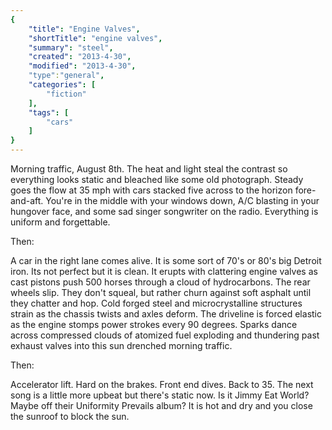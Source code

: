 ```yaml
---
{
    "title": "Engine Valves",
    "shortTitle": "engine valves",
    "summary": "steel",
    "created": "2013-4-30",
    "modified": "2013-4-30",
    "type":"general",
    "categories": [
        "fiction"
    ],
    "tags": [
        "cars"
    ]
}
---
```

Morning traffic, August 8th. The heat and light steal the contrast so everything looks static and bleached like some old photograph. Steady goes the flow at 35 mph with cars stacked five across to the horizon fore-and-aft. You're in the middle with your windows down, A/C blasting in your hungover face, and some sad singer songwriter on the radio. Everything is uniform and forgettable.

Then:

A car in the right lane comes alive. It is some sort of 70's or 80's big Detroit iron. Its not perfect but it is clean. It erupts with clattering engine valves as cast pistons push 500 horses through a cloud of hydrocarbons. The rear wheels slip. They don't squeal, but rather churn against soft asphalt until they chatter and hop. Cold forged steel and microcrystalline structures strain as the chassis twists and axles deform. The driveline is forced elastic as the engine stomps power strokes every 90 degrees. Sparks dance across compressed clouds of atomized fuel exploding and thundering past exhaust valves into this sun drenched morning traffic.

Then:

Accelerator lift. Hard on the brakes. Front end dives. Back to 35. The next song is a little more upbeat but there's static now. Is it Jimmy Eat World? Maybe off their Uniformity Prevails album? It is hot and dry and you close the sunroof to block the sun.